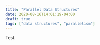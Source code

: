 ```yaml
---
title: "Parallel Data Structures"
date: 2020-08-16T14:01:19-04:00
draft: true
tags: ["data structures", "parallelism"]
---
```


Test.